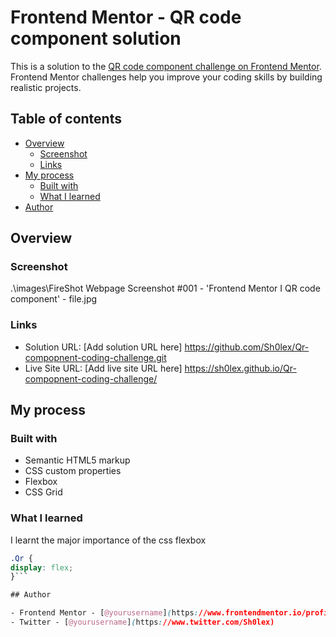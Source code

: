 # Frontend Mentor - QR code component solution

This is a solution to the [QR code component challenge on Frontend Mentor](https://www.frontendmentor.io/challenges/qr-code-component-iux_sIO_H). Frontend Mentor challenges help you improve your coding skills by building realistic projects. 

## Table of contents

- [Overview](#overview)
  - [Screenshot](#screenshot)
  - [Links](#links)
- [My process](#my-process)
  - [Built with](#built-with)
  - [What I learned](#what-i-learned)
- [Author](#author)

## Overview

### Screenshot

.\images\FireShot Webpage Screenshot #001 - 'Frontend Mentor I QR code component' - file.jpg
### Links

- Solution URL: [Add solution URL here] https://github.com/Sh0lex/Qr-compopnent-coding-challenge.git
- Live Site URL: [Add live site URL here] https://sh0lex.github.io/Qr-compopnent-coding-challenge/

## My process

### Built with

- Semantic HTML5 markup
- CSS custom properties
- Flexbox
- CSS Grid

### What I learned

I learnt the major importance of the css flexbox

```css
.Qr {
display: flex;
}```

## Author

- Frontend Mentor - [@yourusername](https://www.frontendmentor.io/profile/Sh0lex)
- Twitter - [@yourusername](https://www.twitter.com/Sh0lex)
